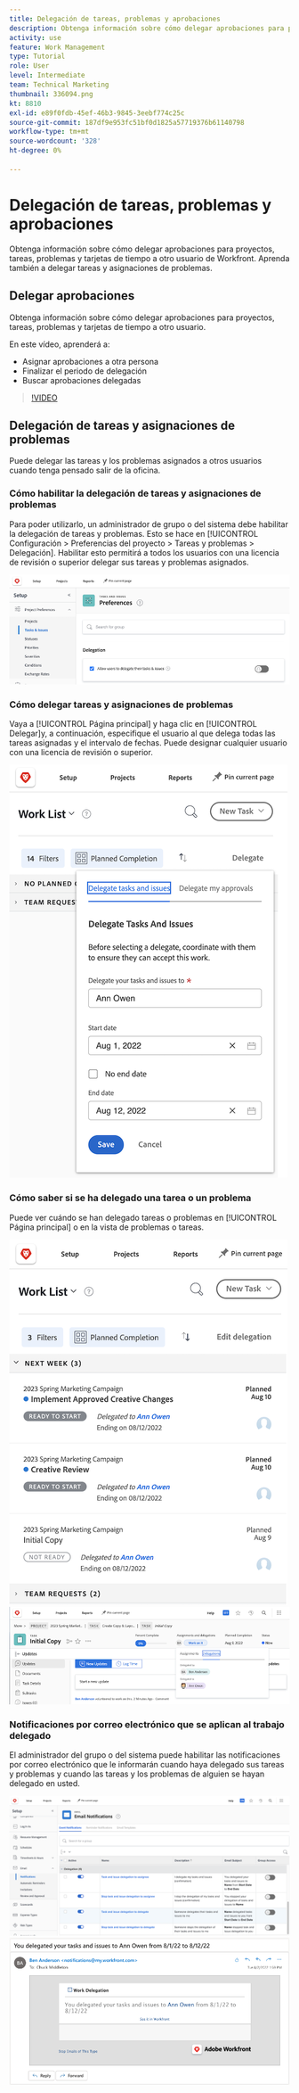 ```yaml
---
title: Delegación de tareas, problemas y aprobaciones
description: Obtenga información sobre cómo delegar aprobaciones para proyectos, tareas, problemas y tarjetas de tiempo a otro usuario de Workfront. Aprenda también a delegar tareas y asignaciones de problemas.
activity: use
feature: Work Management
type: Tutorial
role: User
level: Intermediate
team: Technical Marketing
thumbnail: 336094.png
kt: 8810
exl-id: e89f0fdb-45ef-46b3-9845-3eebf774c25c
source-git-commit: 187df9e953fc51bf0d1825a57719376b61140798
workflow-type: tm+mt
source-wordcount: '328'
ht-degree: 0%

---
```


# Delegación de tareas, problemas y aprobaciones

Obtenga información sobre cómo delegar aprobaciones para proyectos, tareas, problemas y tarjetas de tiempo a otro usuario de Workfront. Aprenda también a delegar tareas y asignaciones de problemas.

## Delegar aprobaciones

Obtenga información sobre cómo delegar aprobaciones para proyectos, tareas, problemas y tarjetas de tiempo a otro usuario.

En este vídeo, aprenderá a:

* Asignar aprobaciones a otra persona
* Finalizar el periodo de delegación
* Buscar aprobaciones delegadas

>[!VIDEO](https://video.tv.adobe.com/v/336094/?quality=12)

<!---
learn more URLS
Delegate approval request
--->

## Delegación de tareas y asignaciones de problemas

Puede delegar las tareas y los problemas asignados a otros usuarios cuando tenga pensado salir de la oficina.

### Cómo habilitar la delegación de tareas y asignaciones de problemas

Para poder utilizarlo, un administrador de grupo o del sistema debe habilitar la delegación de tareas y problemas. Esto se hace en [!UICONTROL Configuración > Preferencias del proyecto > Tareas y problemas > Delegación]. Habilitar esto permitirá a todos los usuarios con una licencia de revisión o superior delegar sus tareas y problemas asignados.

![Captura de pantalla que muestra [!UICONTROL Configuración] preferencias de delegación](assets/delegation-1.png)

### Cómo delegar tareas y asignaciones de problemas

Vaya a [!UICONTROL Página principal] y haga clic en [!UICONTROL Delegar]y, a continuación, especifique el usuario al que delega todas las tareas asignadas y el intervalo de fechas. Puede designar cualquier usuario con una licencia de revisión o superior.

![Captura de pantalla que muestra la pestaña delegación en [!UICONTROL Página principal]](assets/delegation-2.png)

### Cómo saber si se ha delegado una tarea o un problema

Puede ver cuándo se han delegado tareas o problemas en [!UICONTROL Página principal] o en la vista de problemas o tareas.

![Captura de pantalla que muestra la asignación de tareas delegadas en [!UICONTROL Página principal]](assets/delegation-4.png)
![Captura de pantalla que muestra la asignación de tarea delegada en la vista de tareas](assets/delegation-3.png)

### Notificaciones por correo electrónico que se aplican al trabajo delegado

El administrador del grupo o del sistema puede habilitar las notificaciones por correo electrónico que le informarán cuando haya delegado sus tareas y problemas y cuando las tareas y los problemas de alguien se hayan delegado en usted.

![Captura de pantalla que muestra [!UICONTROL Configuración] opciones de notificación por correo electrónico para la delegación](assets/delegation-5.png)
![Captura de pantalla que muestra un correo electrónico de delegación de trabajo](assets/delegation-6.png)
